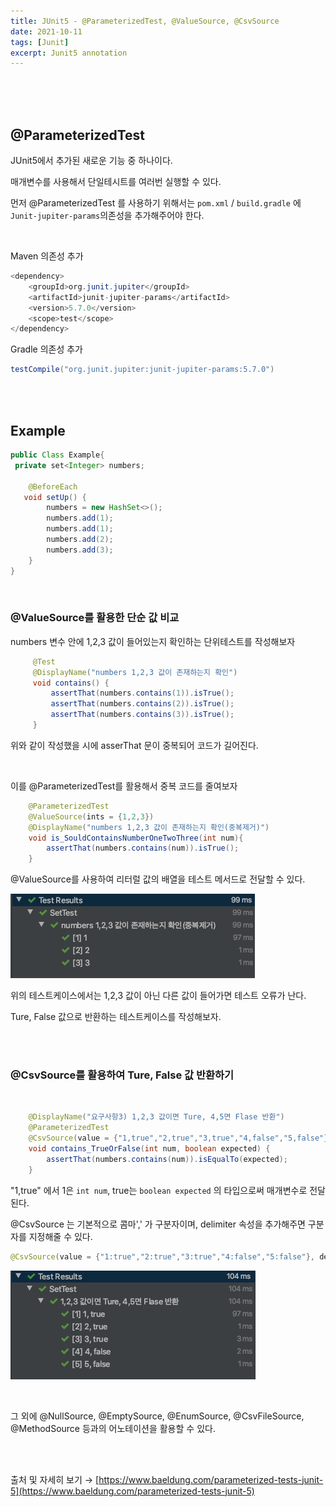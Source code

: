 ```yaml
---
title: JUnit5 - @ParameterizedTest, @ValueSource, @CsvSource
date: 2021-10-11
tags: [Junit]
excerpt: Junit5 annotation
---
```


<br/>
<br/>
<br/>

## @ParameterizedTest

JUnit5에서 추가된 새로운 기능 중 하나이다. 

매개변수를 사용해서 단일테시트를 여러번 실행할 수 있다. 

먼저 @ParameterizedTest 를 사용하기 위해서는 `pom.xml` / `build.gradle` 에 `Junit-jupiter-params`의존성을 추가해주어야 한다. 

<br/>

Maven 의존성 추가

```java
<dependency>
    <groupId>org.junit.jupiter</groupId>
    <artifactId>junit-jupiter-params</artifactId>
    <version>5.7.0</version>
    <scope>test</scope>
</dependency>
```

Gradle 의존성 추가

```java
testCompile("org.junit.jupiter:junit-jupiter-params:5.7.0")
```

<br/>
<br/>

## Example

```java
public Class Example{
 private set<Integer> numbers;

	@BeforeEach
   void setUp() {
        numbers = new HashSet<>();
        numbers.add(1);
        numbers.add(1);
        numbers.add(2);
        numbers.add(3);
    }
}
```
<br/>


### @ValueSource를 활용한 단순 값 비교

numbers 변수 안에 1,2,3 값이 들어있는지 확인하는 단위테스트를 작성해보자 

```java
	 @Test
	 @DisplayName("numbers 1,2,3 값이 존재하는지 확인")
	 void contains() {
         assertThat(numbers.contains(1)).isTrue();
         assertThat(numbers.contains(2)).isTrue();
         assertThat(numbers.contains(3)).isTrue();
	 }
```

위와 같이 작성했을 시에 asserThat 문이 중복되어 코드가 길어진다. 

<br/>

이를 @ParameterizedTest를 활용해서 중복 코드를 줄여보자 

```java
	@ParameterizedTest
    @ValueSource(ints = {1,2,3})
    @DisplayName("numbers 1,2,3 값이 존재하는지 확인(중복제거)")
    void is_SouldContainsNumberOneTwoThree(int num){
        assertThat(numbers.contains(num)).isTrue();
    }
```

@ValueSource를 사용하여 리터럴 값의 배열을 테스트 메서드로 전달할 수 있다. 

![test result1](./../images/parameterized-testResult1.png)

위의 테스트케이스에서는 1,2,3 값이 아닌 다른 값이 들어가면 테스트 오류가 난다. 

Ture, False 값으로 반환하는 테스트케이스를 작성해보자. 

<br/>
<br/>

### @CsvSource를 활용하여 Ture, False 값 반환하기
<br/>

```java
	@DisplayName("요구사항3) 1,2,3 값이면 Ture, 4,5면 Flase 반환")
    @ParameterizedTest
    @CsvSource(value = {"1,true","2,true","3,true","4,false","5,false"})
    void contains_TrueOrFalse(int num, boolean expected) {
        assertThat(numbers.contains(num)).isEqualTo(expected);
    }
```

"1,true" 에서 1은 `int num`, true는 `boolean expected` 의 타입으로써 매개변수로 전달된다. 

@CsvSource 는 기본적으로 콤마',' 가 구분자이며, delimiter 속성을 추가해주면 구분자를 지정해줄 수 있다. 

```java
@CsvSource(value = {"1:true","2:true","3:true","4:false","5:false"}, delimiter = ':')
```

![test result1](./../images/parameterized-testResult2.png)


<br/>

그 외에 @NullSource, @EmptySource, @EnumSource, @CsvFileSource, @MethodSource 등과의 어노테이션을 활용할 수 있다. 

<br/>
<br/>

출처 및 자세히 보기 → [https://www.baeldung.com/parameterized-tests-junit-5](https://www.baeldung.com/parameterized-tests-junit-5)